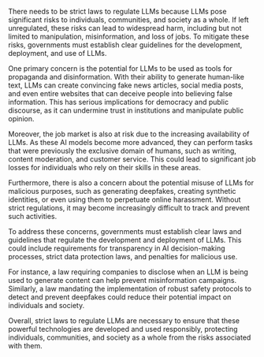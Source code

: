There needs to be strict laws to regulate LLMs because LLMs pose significant risks to individuals, communities, and society as a whole. If left unregulated, these risks can lead to widespread harm, including but not limited to manipulation, misinformation, and loss of jobs. To mitigate these risks, governments must establish clear guidelines for the development, deployment, and use of LLMs.

One primary concern is the potential for LLMs to be used as tools for propaganda and disinformation. With their ability to generate human-like text, LLMs can create convincing fake news articles, social media posts, and even entire websites that can deceive people into believing false information. This has serious implications for democracy and public discourse, as it can undermine trust in institutions and manipulate public opinion.

Moreover, the job market is also at risk due to the increasing availability of LLMs. As these AI models become more advanced, they can perform tasks that were previously the exclusive domain of humans, such as writing, content moderation, and customer service. This could lead to significant job losses for individuals who rely on their skills in these areas.

Furthermore, there is also a concern about the potential misuse of LLMs for malicious purposes, such as generating deepfakes, creating synthetic identities, or even using them to perpetuate online harassment. Without strict regulations, it may become increasingly difficult to track and prevent such activities.

To address these concerns, governments must establish clear laws and guidelines that regulate the development and deployment of LLMs. This could include requirements for transparency in AI decision-making processes, strict data protection laws, and penalties for malicious use.

For instance, a law requiring companies to disclose when an LLM is being used to generate content can help prevent misinformation campaigns. Similarly, a law mandating the implementation of robust safety protocols to detect and prevent deepfakes could reduce their potential impact on individuals and society.

Overall, strict laws to regulate LLMs are necessary to ensure that these powerful technologies are developed and used responsibly, protecting individuals, communities, and society as a whole from the risks associated with them.
